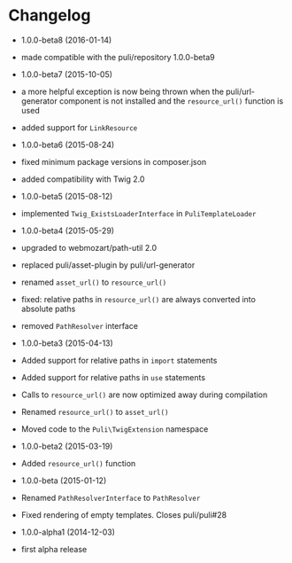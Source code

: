 Changelog
=========

* 1.0.0-beta8 (2016-01-14)

 * made compatible with the puli/repository 1.0.0-beta9

* 1.0.0-beta7 (2015-10-05)

 * a more helpful exception is now being thrown when the puli/url-generator
   component is not installed and the `resource_url()` function is used
 * added support for `LinkResource`

* 1.0.0-beta6 (2015-08-24)

 * fixed minimum package versions in composer.json
 * added compatibility with Twig 2.0

* 1.0.0-beta5 (2015-08-12)

 * implemented `Twig_ExistsLoaderInterface` in `PuliTemplateLoader`

* 1.0.0-beta4 (2015-05-29)

 * upgraded to webmozart/path-util 2.0
 * replaced puli/asset-plugin by puli/url-generator
 * renamed `asset_url()` to `resource_url()`
 * fixed: relative paths in `resource_url()` are always converted into absolute
   paths
 * removed `PathResolver` interface

* 1.0.0-beta3 (2015-04-13)

 * Added support for relative paths in `import` statements
 * Added support for relative paths in `use` statements
 * Calls to `resource_url()` are now optimized away during compilation
 * Renamed `resource_url()` to `asset_url()`
 * Moved code to the `Puli\TwigExtension` namespace

* 1.0.0-beta2 (2015-03-19)

 * Added `resource_url()` function

* 1.0.0-beta (2015-01-12)

 * Renamed `PathResolverInterface` to `PathResolver`
 * Fixed rendering of empty templates. Closes puli/puli#28

* 1.0.0-alpha1 (2014-12-03)

 * first alpha release
